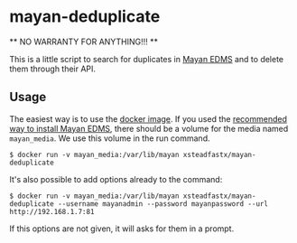 # mayan-deduplicate

** NO WARRANTY FOR ANYTHING!!! **

This is a little script to search for duplicates in [Mayan EDMS](http://mayan-edms.com/) and to delete them through their API. 

## Usage

The easiest way is to use the [docker image](). If you used the [recommended way to install Mayan EDMS](http://mayan-edms.com/download/), there should be a volume for the media named `mayan_media`. We use this volume in the run command.

```
$ docker run -v mayan_media:/var/lib/mayan xsteadfastx/mayan-deduplicate
```

It's also possible to add options already to the command:

```
$ docker run -v mayan_media:/var/lib/mayan xsteadfastx/mayan-deduplicate --username mayanadmin --password mayanpassword --url http://192.168.1.7:81
```

If this options are not given, it will asks for them in a prompt.
